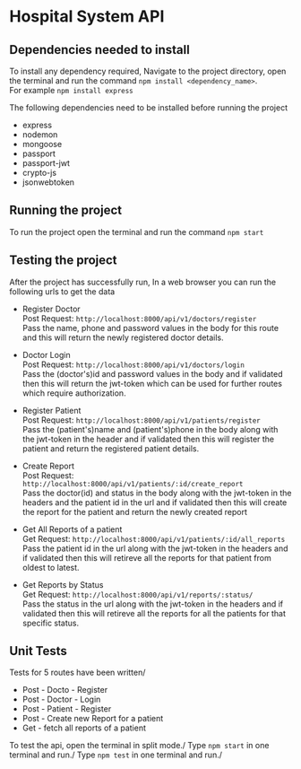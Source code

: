 # Hospital System API

## Dependencies needed to install

To install any dependency required, Navigate to the project directory, open the terminal and run the command `npm install <dependency_name>`.\
For example `npm install express`

The following dependencies need to be installed before running the project

* express
* nodemon
* mongoose
* passport
* passport-jwt
* crypto-js
* jsonwebtoken

## Running the project

To run the project open the terminal and run the command `npm start`

## Testing the project

After the project has successfully run, In a web browser you can run the following urls to get the data

* Register Doctor\
  Post Request: `http://localhost:8000/api/v1/doctors/register`\
  Pass the name, phone and password values in the body for this route and this will return the newly registered doctor details.

* Doctor Login\
  Post Request: `http://localhost:8000/api/v1/doctors/login`\
  Pass the (doctor's)id and password values in the body and if validated then  this will return the jwt-token which can be used for further routes which require authorization.

* Register Patient\
  Post Request: `http://localhost:8000/api/v1/patients/register`\
  Pass the (patient's)name and (patient's)phone in the body along with the jwt-token in the header and if validated then this will register the patient and return the registered patient details.

* Create Report\
  Post Request: `http://localhost:8000/api/v1/patients/:id/create_report`\
  Pass the doctor(id) and status in the body along with the jwt-token in the headers and the patient id in the url and if validated then this will create the report for the patient and return the newly created report

* Get All Reports of a patient\
  Get Request: `http://localhost:8000/api/v1/patients/:id/all_reports`\
  Pass the patient id in the url along with the jwt-token in the headers and if validated then this will retireve all the reports for that patient from oldest to latest.

* Get Reports by Status\
  Get Request: `http://localhost:8000/api/v1/reports/:status/`\
  Pass the status in the url along with the jwt-token in the headers and if validated then this will retireve all the reports for all the patients for that specific status.

## Unit Tests

Tests for 5 routes have been written/

* Post - Docto - Register
* Post - Doctor - Login
* Post - Patient - Register
* Post - Create new Report for a patient
* Get - fetch all reports of a patient

To test the api, open the terminal in split mode./
Type `npm start` in one terminal and run./
Type `npm test` in one terminal and run./